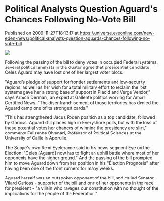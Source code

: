 # Political Analysts Question Aguard's Chances Following No-Vote Bill
Published on 2009-11-27T18:13:17 at https://universe.eveonline.com/new-eden-news/political-analysts-question-aguards-chances-following-no-vote-bill

![](http://www.eve-mercury.net/images/mercurybanner.png)  
  
Following the passing of the bill to deny votes in occupied Federal systems, several political analysts in the cluster agree that presidential candidate Celes Aguard may have lost one of her largest voter blocs.

"Aguard's pledge of support for frontier settlements and low-security regions, as well as her wish for a total military effort to reclaim the lost systems gave her a strong base of support in Placid and Verge Vendor," says Arroch Dermani, an expert at Gallente politics working for Amarr Certified News. "The disenfranchisement of those territories has denied the Aguard camp one of its strongest cards."

"This has strengthened Jacus Roden position as a top candidate, followed by Garioss. Aguard still places high in Everyshore polls, but with the loss of these potential votes her chances of winning the presidency are slim," comments Felisenne Olvenari, Professor of Political Sciences at the University of Caille in Aporulie.

The Scope's own Remi Eyeleranne said in his news segment Eye on the Election: "Celes [Aguard] now has to fight an uphill battle where most of her opponents have the higher ground." And the passing of the bill prompted him to move Aguard down from her position in his "Election Prognosis" after having been one of the front runners for many weeks.

Aguard herself was an outspoken opponent of the bill, and called Senator Vilard Garioss - supporter of the bill and one of her opponents in the race for president - "a villain who ravages our constitution with no thought of the implications for the people of the Federation."

